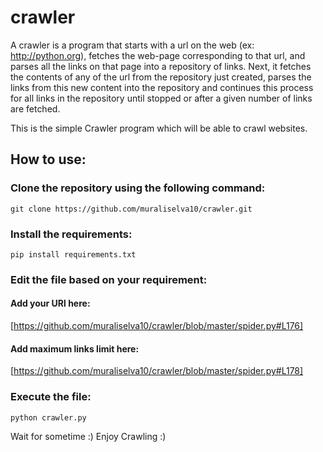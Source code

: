 # crawler
A crawler is a program that starts with a url on the web (ex: http://python.org), fetches the web-page corresponding to that url, and parses all the links on that page into a repository of links. Next, it fetches the contents of any of the url from the repository just created, parses the links from this new content into the repository and continues this process for all links in the repository until stopped or after a given number of links are fetched. 

This is the simple Crawler program which will be able to crawl websites.

## How to use:

### Clone the repository using the following command:

```
git clone https://github.com/muraliselva10/crawler.git
```

### Install the requirements:

```
pip install requirements.txt
```

### Edit the file based on your requirement:

#### Add your URl here:

[https://github.com/muraliselva10/crawler/blob/master/spider.py#L176]

#### Add maximum links limit here:

[https://github.com/muraliselva10/crawler/blob/master/spider.py#L178]

### Execute the file:

```
python crawler.py
```

Wait for sometime :) Enjoy Crawling :)
